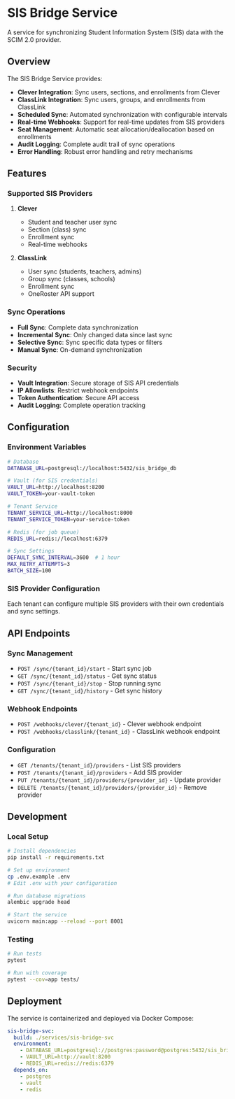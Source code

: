 # SIS Bridge Service

A service for synchronizing Student Information System (SIS) data with the SCIM 2.0 provider.

## Overview

The SIS Bridge Service provides:

- **Clever Integration**: Sync users, sections, and enrollments from Clever
- **ClassLink Integration**: Sync users, groups, and enrollments from ClassLink
- **Scheduled Sync**: Automated synchronization with configurable intervals
- **Real-time Webhooks**: Support for real-time updates from SIS providers
- **Seat Management**: Automatic seat allocation/deallocation based on enrollments
- **Audit Logging**: Complete audit trail of sync operations
- **Error Handling**: Robust error handling and retry mechanisms

## Features

### Supported SIS Providers

1. **Clever**
   - Student and teacher user sync
   - Section (class) sync
   - Enrollment sync
   - Real-time webhooks

2. **ClassLink**
   - User sync (students, teachers, admins)
   - Group sync (classes, schools)
   - Enrollment sync
   - OneRoster API support

### Sync Operations

- **Full Sync**: Complete data synchronization
- **Incremental Sync**: Only changed data since last sync
- **Selective Sync**: Sync specific data types or filters
- **Manual Sync**: On-demand synchronization

### Security

- **Vault Integration**: Secure storage of SIS API credentials
- **IP Allowlists**: Restrict webhook endpoints
- **Token Authentication**: Secure API access
- **Audit Logging**: Complete operation tracking

## Configuration

### Environment Variables

```bash
# Database
DATABASE_URL=postgresql://localhost:5432/sis_bridge_db

# Vault (for SIS credentials)
VAULT_URL=http://localhost:8200
VAULT_TOKEN=your-vault-token

# Tenant Service
TENANT_SERVICE_URL=http://localhost:8000
TENANT_SERVICE_TOKEN=your-service-token

# Redis (for job queue)
REDIS_URL=redis://localhost:6379

# Sync Settings
DEFAULT_SYNC_INTERVAL=3600  # 1 hour
MAX_RETRY_ATTEMPTS=3
BATCH_SIZE=100
```

### SIS Provider Configuration

Each tenant can configure multiple SIS providers with their own credentials and sync settings.

## API Endpoints

### Sync Management

- `POST /sync/{tenant_id}/start` - Start sync job
- `GET /sync/{tenant_id}/status` - Get sync status
- `POST /sync/{tenant_id}/stop` - Stop running sync
- `GET /sync/{tenant_id}/history` - Get sync history

### Webhook Endpoints

- `POST /webhooks/clever/{tenant_id}` - Clever webhook endpoint
- `POST /webhooks/classlink/{tenant_id}` - ClassLink webhook endpoint

### Configuration

- `GET /tenants/{tenant_id}/providers` - List SIS providers
- `POST /tenants/{tenant_id}/providers` - Add SIS provider
- `PUT /tenants/{tenant_id}/providers/{provider_id}` - Update provider
- `DELETE /tenants/{tenant_id}/providers/{provider_id}` - Remove provider

## Development

### Local Setup

```bash
# Install dependencies
pip install -r requirements.txt

# Set up environment
cp .env.example .env
# Edit .env with your configuration

# Run database migrations
alembic upgrade head

# Start the service
uvicorn main:app --reload --port 8001
```

### Testing

```bash
# Run tests
pytest

# Run with coverage
pytest --cov=app tests/
```

## Deployment

The service is containerized and deployed via Docker Compose:

```yaml
sis-bridge-svc:
  build: ./services/sis-bridge-svc
  environment:
    - DATABASE_URL=postgresql://postgres:password@postgres:5432/sis_bridge_db
    - VAULT_URL=http://vault:8200
    - REDIS_URL=redis://redis:6379
  depends_on:
    - postgres
    - vault
    - redis
```
